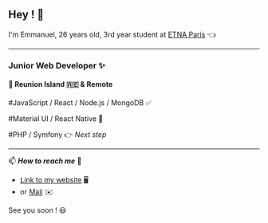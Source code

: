 ## Hey ! 👋

I'm Emmanuel, 26 years old, 3rd year student at [ETNA Paris](https://etna.io/) 👈

---

### Junior Web Developer ✨
#### 🌴 Reunion Island 🇷🇪 & Remote 

#JavaScript / React / Node.js / MongoDB ✅

#Material UI / React Native 🌱

#PHP / Symfony 👉 _Next step_

---

📫 **_How to reach me_** 🚨

- [Link to my website](https://emmanuel-s.netlify.app) 🖥
- or [Mail](mailto:emmanuel.sarpedon@gmail.com) ✉️

See you soon ! 😃

<!--
**emmanuel-sarpedon/emmanuel-sarpedon** is a ✨ _special_ ✨ repository because its `README.md` (this file) appears on your GitHub profile.

Here are some ideas to get you started:

- 🔭 I’m currently working on ...
- 🌱 I’m currently learning ...
- 👯 I’m looking to collaborate on ...
- 🤔 I’m looking for help with ...
- 💬 Ask me about ...
- 📫 How to reach me: ...
- 😄 Pronouns: ...
- ⚡ Fun fact: ...
-->
